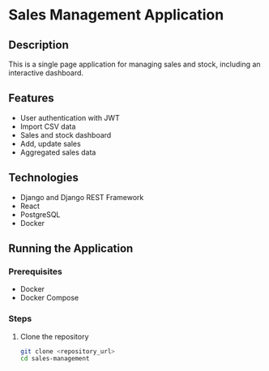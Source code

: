 # Sales Management Application

## Description
This is a single page application for managing sales and stock, including an interactive dashboard.

## Features
- User authentication with JWT
- Import CSV data
- Sales and stock dashboard
- Add, update sales
- Aggregated sales data

## Technologies
- Django and Django REST Framework
- React
- PostgreSQL
- Docker

## Running the Application

### Prerequisites
- Docker
- Docker Compose

### Steps
1. Clone the repository
   ```sh
   git clone <repository_url>
   cd sales-management
